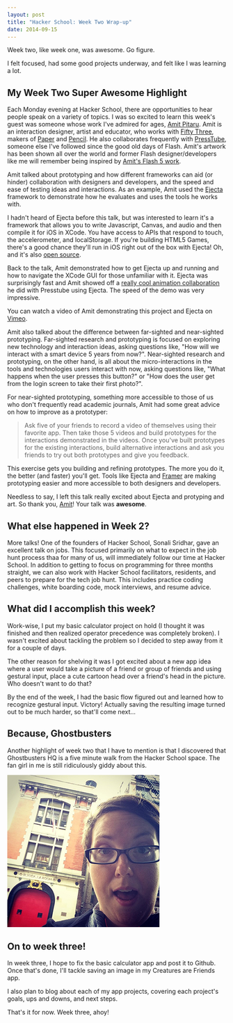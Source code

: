 ```yaml
---
layout: post
title: "Hacker School: Week Two Wrap-up"
date: 2014-09-15
---
```


Week two, like week one, was awesome. Go figure.

I felt focused, had some good projects underway, and felt like I was learning a lot.

## My Week Two Super Awesome Highlight

Each Monday evening at Hacker School, there are opportunities to hear people speak on a variety of topics. I was so excited to learn this week's guest was someone whose work I've admired for ages, [Amit Pitaru](http://www.pitaru.com). Amit is an interaction designer, artist and educator, who works with [Fifty Three](http://www.fiftythree.com/), makers of [Paper](http://www.fiftythree.com/paper) and [Pencil](http://www.fiftythree.com/pencil). He also collaborates frequently with [PressTube](http://presstube.com/cyclic-vacuum-cannon/), someone else I've followed since the good old days of Flash. Amit's artwork has been shown all over the world and former Flash designer/developers like me will remember being inspired by [Amit's Flash 5 work](http://pitaru.com/archives/).  

Amit talked about prototyping and how different frameworks can aid (or hinder) collaboration with designers and developers, and the speed and ease of testing ideas and interactions. As an example, Amit used the [Ejecta](http://impactjs.com/ejecta) framework to demonstrate how he evaluates and uses the tools he works with.

I hadn't heard of Ejecta before this talk, but was interested to learn it's a framework that allows you to write Javascript, Canvas, and audio and then compile it for iOS in XCode. You have access to APIs that respond to touch, the accelerometer, and localStorage. If you're building HTML5 Games, there's a good chance they'll run in iOS right out of the box with Ejecta! Oh, and it's also [open source](https://github.com/phoboslab/Ejecta).

Back to the talk, Amit demonstrated how to get Ejecta up and running and how to navigate the XCode GUI for those unfamiliar with it. Ejecta was surprisingly fast and Amit showed off a [really cool animation collaboration](https://github.com/apitaru/Ejecta-HEART-CreateJS) he did with Presstube using Ejecta. The speed of the demo was very impressive.

You can watch a video of Amit demonstrating this project and Ejecta on [Vimeo](https://vimeo.com/53525384).

Amit also talked about the difference between far-sighted and near-sighted prototyping.  Far-sighted research and prototyping is focused on exploring new technology and interaction ideas, asking questions like, "How will we interact with a smart device 5 years from now?". Near-sighted research and prototyping, on the other hand, is all about the micro-interactions in the tools and technologies users interact with now, asking questions like, "What happens when the user presses this button?" or "How does the user get from the login screen to take their first photo?".

For near-sighted prototyping, something more accessible to those of us who don't frequently read academic journals, Amit had some great advice on how to improve as a prototyper:

>Ask five of your friends to record a video of themselves using their favorite app. Then take those 5 videos and build prototypes for the interactions demonstrated in the videos. Once you've built prototypes for the existing interactions, build alternative interactions and ask you friends to try out both prototypes and give you feedback.

This exercise gets you building and refining prototypes. The more you do it, the better (and faster) you'll get. Tools like Ejecta and [Framer](http://framerjs.com) are making prototyping easier and more accessible to both designers and developers.

Needless to say, I left this talk really excited about Ejecta and protyping and art. So thank you, [Amit](https://twitter.com/pitaru)! Your talk was **awesome**.

## What else happened in Week 2?

More talks! One of the founders of Hacker School, Sonali Sridhar, gave an excellent talk on jobs. This focused primarily on what to expect in the job hunt process thaa for many of us, will immediately follow our time at Hacker School. In addition to getting to focus on programming for three months straight, we can also work with Hacker School facilitators, residents, and peers to prepare for the tech job hunt. This includes practice coding challenges, white boarding code, mock interviews, and resume advice.

## What did I accomplish this week?

Work-wise, I put my basic calculator project on hold (I thought it was finished and then realized operator precedence was completely broken). I wasn't excited about tackling the problem so I decided to step away from it for a couple of days.

The other reason for shelving it was I got excited about a new app idea where a user would take a picture of a friend or group of friends and using gestural input, place a cute cartoon head over a friend's head in the picture. Who doesn't want to do that?

By the end of the week, I had the basic flow figured out and learned how to recognize gestural input. Victory! Actually saving the resulting image turned out to be much harder, so that'll come next...

## Because, Ghostbusters

Another highlight of week two that I have to mention is that I discovered that Ghostbusters HQ is a five minute walk from the Hacker School space. The fan girl in me is still ridiculously giddy about this.

![Fan girling at Ghostbusters HQ](/images/ghostbusters-hq.jpg)

## On to week three!

In week three, I hope to fix the basic calculator app and post it to Github. Once that's done, I'll tackle saving an image in my Creatures are Friends app.

I also plan to blog about each of my app projects, covering each project's goals, ups and downs, and next steps.

That's it for now. Week three, ahoy!
